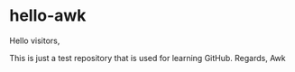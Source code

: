 # hello-awk
Hello visitors,

This is just a test repository that is used for learning GitHub.
Regards,
Awk
